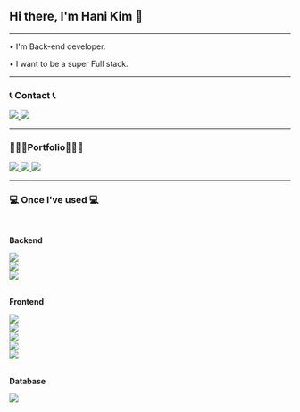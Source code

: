 ## Hi there, I'm Hani Kim 👋
<hr>
<p>• I'm Back-end developer. </p>
<p>• I want to be a super Full stack.</p>

<hr>

### 📞 Contact 📞
<a href="mailto:haeehani@gmail.com">
    <img src="https://img.shields.io/badge/Gmail-EA4335?style=for-the-badge&logo=Gmail&logoColor=white"> 
</a>
<a href="https://velog.io/@hanihoneykim">
    <img src="https://img.shields.io/badge/Velog-20C997?style=for-the-badge&logo=Velog&logoColor=white"> 
</a>

<hr>

### 👩🏻‍💻Portfolio👩🏻‍💻
<a href="https://curpage.xyz">
    <img src="https://img.shields.io/badge/Portfolio-83B81A?style=for-the-badge#1A285F"> 
</a>
<a href="https://curpage.xyz">
    <img src="https://img.shields.io/badge/Curpage-0099E5?style=for-the-badge#1A285F"> 
</a>
<a href="https://palette-studio.fly.dev">
    <img src="https://img.shields.io/badge/Palette-FF61F6?style=for-the-badge#1A285F"> 
</a>

<hr>

### 💻 Once I've used 💻
<br>
<p><strong>Backend</strong></p>
<div style="display:flex; flex-direction:column; align-items:flex-start;">
     <img src="https://img.shields.io/badge/Python-3776AB?style=for-the-badge&logo=Python&logoColor=white">
    <img src="https://img.shields.io/badge/Django-092E20?style=for-the-badge&logo=Django&logoColor=white">
     <img src="https://img.shields.io/badge/Node.js-339933?style=for-the-badge&logo=Node.js&logoColor=white">
</div>
<br>

<p><strong>Frontend</strong></p>
<div style="display:flex; flex-direction:column; align-items:flex-start;">
     <img src="https://img.shields.io/badge/HTML-E34F26?style=for-the-badge&logo=HTML5&logoColor=white">
     <img src="https://img.shields.io/badge/CSS-1572B6?style=for-the-badge&logo=CSS3&logoColor=white">
     <img src="https://img.shields.io/badge/JavaScript-F7DF1E?style=for-the-badge&logo=JavaScript&logoColor=white">
     <img src="https://img.shields.io/badge/React-61DAFB?style=for-the-badge&logo=React&logoColor=white">
     <img src="https://img.shields.io/badge/TypeScript-3178C6?style=for-the-badge&logo=TypeScript&logoColor=white">
</div>
<br>

<p><strong>Database</strong></p>
<img src="https://img.shields.io/badge/MongoDB-47A248?style=for-the-badge&logo=MongoDB&logoColor=white">





    


